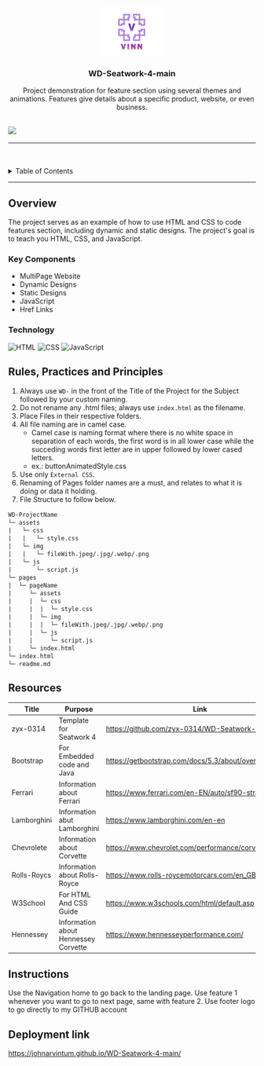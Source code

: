 <a name="readme-top">

<br/>

<br />
<div align="center">
  <a href="https://github.com/JOHNARVINTUM/">
  <!-- TODO: If you want to add logo or banner you can add it here -->
    <img src="./assets/img/logo.png" width="130" height="100">
  </a>
<!-- TODO: Change Title to the name of the title of your Project -->
  <h3 align="center">WD-Seatwork-4-main</h3>
</div>
<!-- TODO: Make a short description -->
<div align="center">
Project demonstration for feature section using several themes and animations. Features give details about a specific product, website, or even business.
</div>
</div>

<br />

<!-- TODO: Change the zyx-0314 into your github username  -->
<!-- TODO: Change the WD-Template-Project into the same name of your folder -->
![](https://visit-counter.vercel.app/counter.png?page=JOHNARVINTUM/WD-Seatwork-4-main)

---

<br />
<br />

<!-- TODO: If you want to add more layers for your readme -->
<details>
  <summary>Table of Contents</summary>
  <ol>
    <li>
      <a href="#overview">Overview</a>
      <ol>
        <li>
          <a href="#key-components">Key Components</a>
        </li>
        <li>
          <a href="#technology">Technology</a>
        </li>
      </ol>
    </li>
    <li>
      <a href="#rule,-practices-and-principles">Rules, Practices and Principles</a>
    </li>
    <li>
      <a href="#resources">Resources</a>
    </li>
  </ol>
</details>

---

## Overview

<!-- TODO: To be changed -->
<!-- The following are just sample -->
The project serves as an example of how to use HTML and CSS to code features section, including dynamic and static designs. The project's goal is to teach you HTML, CSS, and JavaScript.

### Key Components
<!-- TODO: List of Key Components -->
<!-- The following are just sample -->
- MultiPage Website
- Dynamic Designs
- Static Designs
- JavaScript
- Href Links

### Technology
<!-- TODO: List of Technology Used -->
![HTML](https://img.shields.io/badge/HTML-E34F26?style=for-the-badge&logo=html5&logoColor=white)
![CSS](https://img.shields.io/badge/CSS-1572B6?style=for-the-badge&logo=css3&logoColor=white)
![JavaScript](https://img.shields.io/badge/JavaScript-F7DF1E?style=for-the-badge&logo=javascript&logoColor=white)

## Rules, Practices and Principles
1. Always use `WD-` in the front of the Title of the Project for the Subject followed by your custom naming.
2. Do not rename any .html files; always use `index.html` as the filename.
3. Place Files in their respective folders.
4. All file naming are in camel case.
   - Camel case is naming format where there is no white space in separation of each words, the first word is in all lower case while the succeding words first letter are in upper followed by lower cased letters.
   - ex.: buttonAnimatedStyle.css
5. Use only `External CSS`.
6. Renaming of Pages folder names are a must, and relates to what it is doing or data it holding.
7. File Structure to follow below.

```
WD-ProjectName
└─ assets
|   └─ css
|   |   └─ style.css
|   └─ img
|   |   └─ fileWith.jpeg/.jpg/.webp/.png
|   └─ js
|       └─ script.js
└─ pages
|  └─ pageName
|     └─ assets
|     |  └─ css
|     |  |  └─ style.css
|     |  └─ img
|     |  |  └─ fileWith.jpeg/.jpg/.webp/.png
|     |  └─ js
|     |     └─ script.js
|     └─ index.html
└─ index.html
└─ readme.md
```

## Resources

<!-- TODO: Add References -->
| Title | Purpose | Link |
|-|-|-|
| zyx-0314  | Template for Seatwork 4 | https://github.com/zyx-0314/WD-Seatwork-4.git |
| Bootstrap | For Embedded code and Java | https://getbootstrap.com/docs/5.3/about/overview/#team |
| Ferrari   | Information about Ferrari | https://www.ferrari.com/en-EN/auto/sf90-stradale |
| Lamborghini | Information abut Lamborghini | https://www.lamborghini.com/en-en |
| Chevrolete | Information about Corvette | https://www.chevrolet.com/performance/corvette |
| Rolls-Roycs | Information about Rolls-Royce | https://www.rolls-roycemotorcars.com/en_GB/home.html |
| W3School | For HTML And CSS Guide | https://www.w3schools.com/html/default.asp |
| Hennessey | Information about Hennessey Corvette | https://www.hennesseyperformance.com/ |

## Instructions

Use the Navigation home to go back to the landing page. Use feature 1 whenever you want to go to next page, same with feature 2. Use footer logo to go directly to my GITHUB account

## Deployment link
https://johnarvintum.github.io/WD-Seatwork-4-main/


